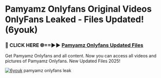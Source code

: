 # Pamyamz Onlyfans Original Videos 0nlyFans Leaked - Files Updated! (6youk)

<h3>🔴 CLICK HERE 🌐==►► <a href="https://tinyurl.com/ms9xzufz" rel="nofollow">Pamyamz Onlyfans Updated Files</a></h3>

Get Pamyamz Onlyfans and all content. Now you can access all videos and pictures of Pamyamz Onlyfans. New Updated Files 2025!

[![6youk](https://i.imgur.com/PQ7UWWw.gif)](https://tinyurl.com/ms9xzufz)
pamyamz onlyfans leak